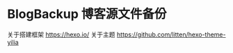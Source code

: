 BlogBackup
博客源文件备份
================

关于搭建框架
https://hexo.io/
关于主题
https://github.com/litten/hexo-theme-yilia
